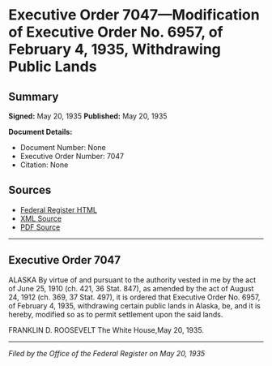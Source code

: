 # Executive Order 7047—Modification of Executive Order No. 6957, of February 4, 1935, Withdrawing Public Lands

## Summary

**Signed:** May 20, 1935
**Published:** May 20, 1935

**Document Details:**
- Document Number: None
- Executive Order Number: 7047
- Citation: None

## Sources
- [Federal Register HTML](https://www.presidency.ucsb.edu/documents/executive-order-7047-modification-executive-order-no-6957-february-4-1935-withdrawing)
- [XML Source](None)
- [PDF Source](None)

---

## Executive Order 7047

ALASKA
By virtue of and pursuant to the authority vested in me by the act of June 25, 1910 (ch. 421, 36 Stat. 847), as amended by the act of August 24, 1912 (ch. 369, 37 Stat. 497), it is ordered that Executive Order No. 6957, of February 4, 1935, withdrawing certain public lands in Alaska, be, and it is hereby, modified so as to permit settlement upon the said lands.

FRANKLIN D. ROOSEVELT
The White House,May 20, 1935.

---

*Filed by the Office of the Federal Register on May 20, 1935*

